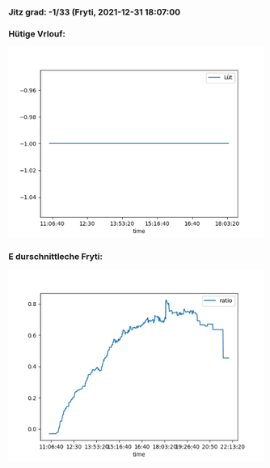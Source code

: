 ### Jitz grad: -1/33 (Fryti, 2021-12-31 18:07:00

### Hütige Vrlouf:
![Graph](Today.png)

### E durschnittleche Fryti:
![Graph](Fryti.png)